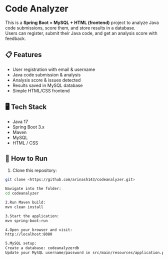 # Code Analyzer

This is a **Spring Boot + MySQL + HTML (frontend)** project to analyze Java code submissions, score them, and store results in a database.  
Users can register, submit their Java code, and get an analysis score with feedback.

## 📋 Features
- User registration with email & username
- Java code submission & analysis
- Analysis score & issues detected
- Results saved in MySQL database
- Simple HTML/CSS frontend

## 🖥️ Tech Stack
- Java 17
- Spring Boot 3.x
- Maven
- MySQL
- HTML / CSS

## 🚀 How to Run
1. Clone this repository:
```bash
git clone <https://github.com/arinash143/codeanalyzer.git>

Navigate into the folder:
cd codeanalyzer

2.Run Maven build:
mvn clean install

3.Start the application:
mvn spring-boot:run

4.Open your browser and visit:
http://localhost:8080

5.MySQL setup:
Create a database: codeanalyzerdb
Update your MySQL username/password in src/main/resources/application.properties
